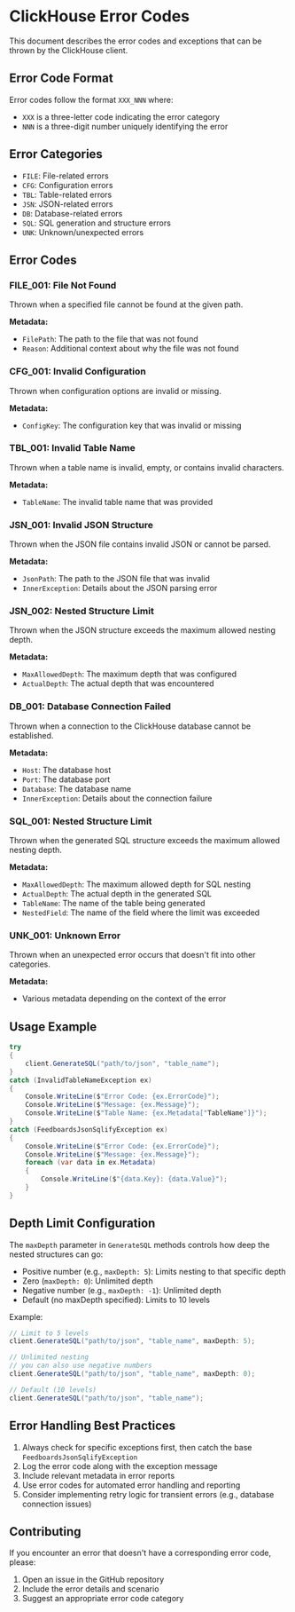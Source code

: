 # ClickHouse Error Codes

This document describes the error codes and exceptions that can be thrown by the ClickHouse client.

## Error Code Format

Error codes follow the format `XXX_NNN` where:

- `XXX` is a three-letter code indicating the error category
- `NNN` is a three-digit number uniquely identifying the error

## Error Categories

- `FILE`: File-related errors
- `CFG`: Configuration errors
- `TBL`: Table-related errors
- `JSN`: JSON-related errors
- `DB`: Database-related errors
- `SQL`: SQL generation and structure errors
- `UNK`: Unknown/unexpected errors

## Error Codes

### FILE_001: File Not Found

Thrown when a specified file cannot be found at the given path.

**Metadata:**

- `FilePath`: The path to the file that was not found
- `Reason`: Additional context about why the file was not found

### CFG_001: Invalid Configuration

Thrown when configuration options are invalid or missing.

**Metadata:**

- `ConfigKey`: The configuration key that was invalid or missing

### TBL_001: Invalid Table Name

Thrown when a table name is invalid, empty, or contains invalid characters.

**Metadata:**

- `TableName`: The invalid table name that was provided

### JSN_001: Invalid JSON Structure

Thrown when the JSON file contains invalid JSON or cannot be parsed.

**Metadata:**

- `JsonPath`: The path to the JSON file that was invalid
- `InnerException`: Details about the JSON parsing error

### JSN_002: Nested Structure Limit

Thrown when the JSON structure exceeds the maximum allowed nesting depth.

**Metadata:**

- `MaxAllowedDepth`: The maximum depth that was configured
- `ActualDepth`: The actual depth that was encountered

### DB_001: Database Connection Failed

Thrown when a connection to the ClickHouse database cannot be established.

**Metadata:**

- `Host`: The database host
- `Port`: The database port
- `Database`: The database name
- `InnerException`: Details about the connection failure

### SQL_001: Nested Structure Limit

Thrown when the generated SQL structure exceeds the maximum allowed nesting depth.

**Metadata:**

- `MaxAllowedDepth`: The maximum allowed depth for SQL nesting
- `ActualDepth`: The actual depth in the generated SQL
- `TableName`: The name of the table being generated
- `NestedField`: The name of the field where the limit was exceeded

### UNK_001: Unknown Error

Thrown when an unexpected error occurs that doesn't fit into other categories.

**Metadata:**

- Various metadata depending on the context of the error

## Usage Example

```csharp
try
{
    client.GenerateSQL("path/to/json", "table_name");
}
catch (InvalidTableNameException ex)
{
    Console.WriteLine($"Error Code: {ex.ErrorCode}");
    Console.WriteLine($"Message: {ex.Message}");
    Console.WriteLine($"Table Name: {ex.Metadata["TableName"]}");
}
catch (FeedboardsJsonSqlifyException ex)
{
    Console.WriteLine($"Error Code: {ex.ErrorCode}");
    Console.WriteLine($"Message: {ex.Message}");
    foreach (var data in ex.Metadata)
    {
        Console.WriteLine($"{data.Key}: {data.Value}");
    }
}
```

## Depth Limit Configuration

The `maxDepth` parameter in `GenerateSQL` methods controls how deep the nested structures can go:

- Positive number (e.g., `maxDepth: 5`): Limits nesting to that specific depth
- Zero (`maxDepth: 0`): Unlimited depth
- Negative number (e.g., `maxDepth: -1`): Unlimited depth
- Default (no maxDepth specified): Limits to 10 levels

Example:

```csharp
// Limit to 5 levels
client.GenerateSQL("path/to/json", "table_name", maxDepth: 5);

// Unlimited nesting
// you can also use negative numbers
client.GenerateSQL("path/to/json", "table_name", maxDepth: 0);

// Default (10 levels)
client.GenerateSQL("path/to/json", "table_name");
```

## Error Handling Best Practices

1. Always check for specific exceptions first, then catch the base `FeedboardsJsonSqlifyException`
2. Log the error code along with the exception message
3. Include relevant metadata in error reports
4. Use error codes for automated error handling and reporting
5. Consider implementing retry logic for transient errors (e.g., database connection issues)

## Contributing

If you encounter an error that doesn't have a corresponding error code, please:

1. Open an issue in the GitHub repository
2. Include the error details and scenario
3. Suggest an appropriate error code category
